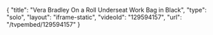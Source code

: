 {
    "title": "Vera Bradley On a Roll Underseat Work Bag in Black",
    "type": "solo",
    "layout": "iframe-static",
    "videoId": "129594157",
    "url": "\/tvpembed\/129594157"
}